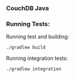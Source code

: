 ### CouchDB Java


### Running Tests:
Running test and building:
```shell
./gradlew build
```
Running integration tests:
```shell
./gradlew integration
```
